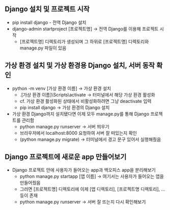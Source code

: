 ## Django 설치 및 프로젝트 시작
- pip install django - 전역 Django 설치
- django-admin startproject [프로젝트명] → 전역 Django를 이용해 프로젝트 시작
  - [프로젝트명] 디렉토리가 생성되며 그 하위로 [프로젝트명] 디렉토리와 manage.py 파일이 있음

## 가상 환경 설치 및 가상 환경용 Django 설치, 서버 동작 확인
- python -m venv [가상 환경 이름] → 가상 환경 설치
  - .\[가상 환경 이름]\Scripts\activate → 터미널에서 해당 가상 환경 활성화
  - cf. 가상 환경 활성화된 상태에서 비활성화하려면 그냥 deactivate 입력
  - pip install django → 가상 환경의 Django 설치
- 가상 환경 Django까지 설치됐다면 이제 모두 manage.py를 통해 Django 프로젝트를 관리함
  - python manage.py runserver → 서버 띄우기
  - 브라우저에서 localhost:8000 요청하여 서버 잘 떠있는지 확인
  - (python manage.py migrate) → 터미널에서 경고 문구 있어서 실행해줬음

## Django 프로젝트에 새로운 app 만들어보기
- Django 프로젝트 안에 사용자가 들어오는 app과 백오피스 app을 분리해보기
  - python manage.py startapp [앱 이름] → 여기서는 사용자가 들어오는 앱을 만들어줬음
  - 그러면 [프로젝트명] 디렉토리에 이제 [앱 디렉토리], [프로젝트명 디렉토리], ... 등이 존재
  - python manage.py runserver → 서버 잘 뜨는지 다시 확인해보기
